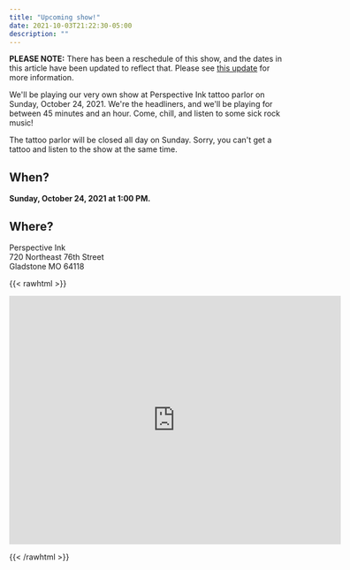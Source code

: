 ```yaml
---
title: "Upcoming show!"
date: 2021-10-03T21:22:30-05:00
description: ""
---
```


**PLEASE NOTE:** There has been a reschedule of this show, and the dates in this article have been updated to reflect that. Please see [this update](/news/show-10-10-2021-reschedule) for more information.

We'll be playing our very own show at Perspective Ink tattoo parlor on Sunday, October 24, 2021. We're the headliners, and we'll be playing for between 45 minutes and an hour. Come, chill, and listen to some sick rock music!

The tattoo parlor will be closed all day on Sunday. Sorry, you can't get a tattoo and listen to the show at the same time.

## When?
**Sunday, October 24, 2021 at 1:00 PM.**

## Where?

Perspective Ink  
720 Northeast 76th Street  
Gladstone MO 64118

{{< rawhtml >}}
<iframe src="https://www.google.com/maps/embed?pb=!1m18!1m12!1m3!1d3090.459538444565!2d-94.5732920491887!3d39.23243877941983!2m3!1f0!2f0!3f0!3m2!1i1024!2i768!4f13.1!3m3!1m2!1s0x87c0f7425ebad72f%3A0xd5e8c97b713113ce!2sPerspective%20Ink!5e0!3m2!1sen!2sus!4v1633314773026!5m2!1sen!2sus" width="600" height="450" style="border:0;" allowfullscreen="" loading="lazy"></iframe>

{{< /rawhtml >}}

